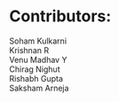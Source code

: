 # Contributors:
Soham Kulkarni  
Krishnan R  
Venu Madhav Y  
Chirag Nighut  
Rishabh Gupta  
Saksham Arneja
